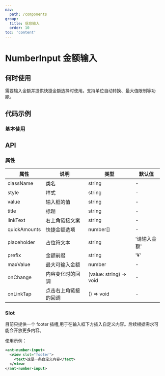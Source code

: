 ```yaml
---
nav:
  path: /components
group:
  title: 信息输入
  order: 10
toc: 'content'
---
```


# NumberInput 金额输入

## 何时使用

需要输入金额并提供快捷金额选择时使用。支持单位自动转换、最大值限制等功能。

## 代码示例

### 基本使用

<code src='../../demo/pages/NumberInput/index'></code>

## API

### 属性

| 属性 | 说明 | 类型 | 默认值 |
| --- | --- | --- | --- |
| className | 类名 | string | - |
| style | 样式 | string | - |
| value | 输入框的值 | string | - |
| title | 标题 | string | - |
| linkText | 右上角链接文案 | string | - |
| quickAmounts | 快捷金额选项 | number[] | - |
| placeholder | 占位符文本 | string | '请输入金额' |
| prefix | 金额前缀 | string | '¥' |
| maxValue | 最大可输入金额 | number | - |
| onChange | 内容变化时的回调 | (value: string) => void | - |
| onLinkTap | 点击右上角链接的回调 | () => void | - |

### Slot

目前只提供一个 footer 插槽,用于在输入框下方插入自定义内容。后续根据需求可能会开放更多内容。

使用示例：

```xml
<ant-number-input>
  <view slot="footer">
    <text>这是一条自定义内容</text>
  </view>
</ant-number-input>
```
